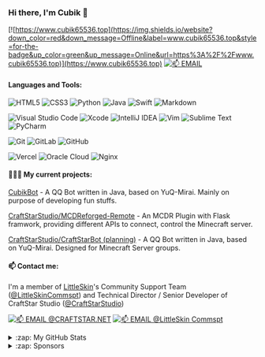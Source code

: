 ### Hi there, I'm Cubik 👋

[![https://www.cubik65536.top](https://img.shields.io/website?down_color=red&down_message=Offline&label=www.cubik65536.top&style=for-the-badge&up_color=green&up_message=Online&url=https%3A%2F%2Fwww.cubik65536.top)](https://www.cubik65536.top)
[![📫 EMAIL](https://img.shields.io/badge/📫%20EMAIL-cubik65536%40cubik65356.top-informational?style=for-the-badge)](mailto:cubik65536@cubik65356.top)

#### Languages and Tools:

<img alt="HTML5" src="https://img.shields.io/badge/html5-%23E34F26.svg?style=for-the-badge&logo=html5&logoColor=white"/> <img alt="CSS3" src="https://img.shields.io/badge/css3-%231572B6.svg?style=for-the-badge&logo=css3&logoColor=white"/> <img alt="Python" src="https://img.shields.io/badge/python-%2314354C.svg?style=for-the-badge&logo=python&logoColor=white"/> <img alt="Java" src="https://img.shields.io/badge/java-%23ED8B00.svg?style=for-the-badge&logo=java&logoColor=white"/> <img alt="Swift" src="https://img.shields.io/badge/swift-%23FA7343.svg?style=for-the-badge&logo=swift&logoColor=white"/> <img alt="Markdown" src="https://img.shields.io/badge/markdown-%23000000.svg?style=for-the-badge&logo=markdown&logoColor=white"/>

<img alt="Visual Studio Code" src="https://img.shields.io/badge/VisualStudioCode-0078d7.svg?style=for-the-badge&logo=visual-studio-code&logoColor=white"/> <img alt="Xcode" src="https://img.shields.io/badge/Xcode-007ACC?style=for-the-badge&logo=Xcode&logoColor=white"/> <img alt="IntelliJ IDEA" src="https://img.shields.io/badge/IntelliJIDEA-000000.svg?style=for-the-badge&logo=intellij-idea&logoColor=white"/> <img alt="Vim" src="https://img.shields.io/badge/VIM-%2311AB00.svg?style=for-the-badge&logo=vim&logoColor=white"/> <img alt="Sublime Text" src="https://img.shields.io/badge/sublime_text-%23575757.svg?style=for-the-badge&logo=sublime-text&logoColor=important"/> <img alt="PyCharm" src="https://img.shields.io/badge/pycharm-143?style=for-the-badge&logo=pycharm&logoColor=black&color=black&labelColor=green"/>

<img alt="Git" src="https://img.shields.io/badge/git-%23F05033.svg?style=for-the-badge&logo=git&logoColor=white"/> <img alt="GitLab" src="https://img.shields.io/badge/gitlab-%23181717.svg?style=for-the-badge&logo=gitlab&logoColor=white"/> <img alt="GitHub" src="https://img.shields.io/badge/github-%23121011.svg?style=for-the-badge&logo=github&logoColor=white"/>

<img alt="Vercel" src="https://img.shields.io/badge/vercel-%23000000.svg?style=for-the-badge&logo=vercel&logoColor=white"/> <img alt="Oracle Cloud" src ="https://img.shields.io/badge/oracle-%23F00000.svg?style=for-the-badge&logo=oracle&logoColor=white" /> <img alt="Nginx" src="https://img.shields.io/badge/nginx-%23009639.svg?style=for-the-badge&logo=nginx&logoColor=white"/>

#### 🧑🏻‍💻 My current projects:

[CubikBot](https://github.com/Cubik65536/CubikBot) - A QQ Bot written in Java, based on YuQ-Mirai. Mainly on purpose of developing fun stuffs.

[CraftStarStudio/MCDReforged-Remote](https://github.com/CraftStarStudio/MCDReforged-Remote) - An MCDR Plugin with Flask framwork, providing different APIs to connect, control the Minecraft server.

[CraftStarStudio/CraftStarBot (planning)](#) - A QQ Bot written in Java, based on YuQ-Mirai. Designed for Minecraft Server groups.

#### 📫 Contact me:

I'm a member of [LittleSkin](https://littlesk.in)'s Community Support Team ([@LittleSkinCommspt](https://github.com/LittleSkinCommspt)) and Technical Director / Senior Developer of CraftStar Studio ([@CraftStarStudio](https://github.com/CraftStarStudio))

[![📫 EMAIL @CRAFTSTAR.NET](https://img.shields.io/badge/📫%20EMAIL%40CRAFTSTAR.NET-cubik65536%40craftstar.net-informational?style=for-the-badge)](mailto:cubik65536@craftstar.net)
[![📫 EMAIL @LittleSkin Commspt](https://img.shields.io/badge/📫%20EMAIL%40LittleSkin%20Commspt-cubik65536%40commspt.littlesk.in-informational?style=for-the-badge)](mailto:cubik65536@commspt.littlesk.in)

<details>
  <summary>:zap: My GitHub Stats</summary>

  <img align="left" alt="Cubik65536's GitHub Stats" src="https://github-readme-stats.cubik65536.top/api?username=Cubik65536&count_private=true&theme=blue-green&show_icons=true" />
  
  <img align="left" alt="Cubik65536's Top Langs" src="https://github-readme-stats.cubik65536.top/api/top-langs/?username=Cubik65536&layout=compact&count_private=true&theme=blue-green" />

</details>

<details>
  <summary>:zap: Sponsors </summary>
  
  <br/>
  <b>Thanks to <a href="https://www.realmidc.net/">RealmIDC</a> for providing me network and computing resources</b>
  <br/><br/>
  <a href="https://www.realmidc.net/"><img src="https://img.cubik65536.top/RealmidcLogo.png" width="320"/></a>
  <br/>
  
  ---

  <b>Support me on <a href="https://www.afdian.net/@cubik65536?tab=home">afdian.net</a>!</b>
  
  <h3>By me a coffee: </h3>

  * [@Cursor-S](https://github.com/Cursor-S)

  <h3>Sponsors from May 2021: </h3>

  * WUTONG

  Thanks for your supports!
  
</details>
